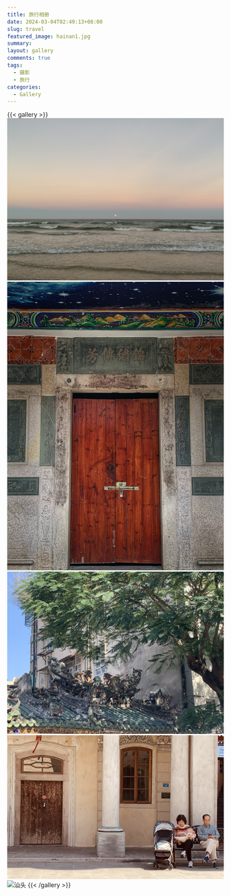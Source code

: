 ```yaml
---
title: 旅行相册
date: 2024-03-04T02:49:13+08:00
slug: travel
featured_image: hainan1.jpg
summary: 
layout: gallery
comments: true
tags:
  - 摄影
  - 旅行
categories:
  - Gallery
---
```


{{< gallery >}}
![海南](hainan1.jpg)
![泉州](quanzhou1.jpg)
![汕头](shantou1.jpg)
![汕头](shantou2.jpg)
![汕头](shantou3.jpg)
{{< /gallery >}}
